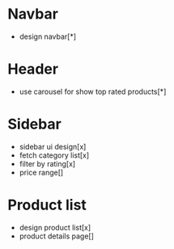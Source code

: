 # Navbar
* design navbar[*]
# Header
* use carousel for show top rated products[*]
# Sidebar
* sidebar ui design[x]
* fetch category list[x]
* filter by rating[x]
* price range[]
# Product list
* design product list[x]
* product details page[]